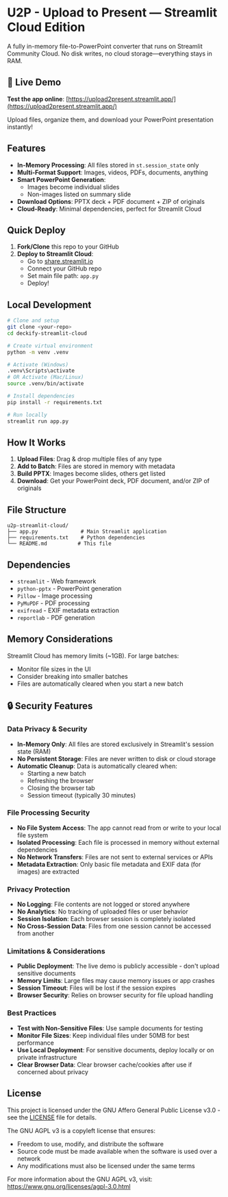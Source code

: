 # U2P - Upload to Present — Streamlit Cloud Edition

A fully in-memory file-to-PowerPoint converter that runs on Streamlit Community Cloud. No disk writes, no cloud storage—everything stays in RAM.

## 🚀 Live Demo

**Test the app online**: [https://upload2present.streamlit.app/](https://upload2present.streamlit.app/)

Upload files, organize them, and download your PowerPoint presentation instantly!

## Features

- **In-Memory Processing**: All files stored in `st.session_state` only
- **Multi-Format Support**: Images, videos, PDFs, documents, anything
- **Smart PowerPoint Generation**: 
  - Images become individual slides
  - Non-images listed on summary slide
- **Download Options**: PPTX deck + PDF document + ZIP of originals
- **Cloud-Ready**: Minimal dependencies, perfect for Streamlit Cloud

## Quick Deploy

1. **Fork/Clone** this repo to your GitHub
2. **Deploy to Streamlit Cloud**:
   - Go to [share.streamlit.io](https://share.streamlit.io)
   - Connect your GitHub repo
   - Set main file path: `app.py`
   - Deploy!

## Local Development

```bash
# Clone and setup
git clone <your-repo>
cd deckify-streamlit-cloud

# Create virtual environment
python -m venv .venv

# Activate (Windows)
.venv\Scripts\activate
# OR Activate (Mac/Linux)
source .venv/bin/activate

# Install dependencies
pip install -r requirements.txt

# Run locally
streamlit run app.py
```

## How It Works

1. **Upload Files**: Drag & drop multiple files of any type
2. **Add to Batch**: Files are stored in memory with metadata
3. **Build PPTX**: Images become slides, others get listed
4. **Download**: Get your PowerPoint deck, PDF document, and/or ZIP of originals

## File Structure

```
u2p-streamlit-cloud/
├── app.py              # Main Streamlit application
├── requirements.txt    # Python dependencies
└── README.md          # This file
```

## Dependencies

- `streamlit` - Web framework
- `python-pptx` - PowerPoint generation
- `Pillow` - Image processing
- `PyMuPDF` - PDF processing
- `exifread` - EXIF metadata extraction
- `reportlab` - PDF generation

## Memory Considerations

Streamlit Cloud has memory limits (~1GB). For large batches:
- Monitor file sizes in the UI
- Consider breaking into smaller batches
- Files are automatically cleared when you start a new batch

## 🔒 Security Features

### Data Privacy & Security
- **In-Memory Only**: All files are stored exclusively in Streamlit's session state (RAM)
- **No Persistent Storage**: Files are never written to disk or cloud storage
- **Automatic Cleanup**: Data is automatically cleared when:
  - Starting a new batch
  - Refreshing the browser
  - Closing the browser tab
  - Session timeout (typically 30 minutes)

### File Processing Security
- **No File System Access**: The app cannot read from or write to your local file system
- **Isolated Processing**: Each file is processed in memory without external dependencies
- **No Network Transfers**: Files are not sent to external services or APIs
- **Metadata Extraction**: Only basic file metadata and EXIF data (for images) are extracted

### Privacy Protection
- **No Logging**: File contents are not logged or stored anywhere
- **No Analytics**: No tracking of uploaded files or user behavior
- **Session Isolation**: Each browser session is completely isolated
- **No Cross-Session Data**: Files from one session cannot be accessed from another

### Limitations & Considerations
- **Public Deployment**: The live demo is publicly accessible - don't upload sensitive documents
- **Memory Limits**: Large files may cause memory issues or app crashes
- **Session Timeout**: Files will be lost if the session expires
- **Browser Security**: Relies on browser security for file upload handling

### Best Practices
- **Test with Non-Sensitive Files**: Use sample documents for testing
- **Monitor File Sizes**: Keep individual files under 50MB for best performance
- **Use Local Deployment**: For sensitive documents, deploy locally or on private infrastructure
- **Clear Browser Data**: Clear browser cache/cookies after use if concerned about privacy

## License

This project is licensed under the GNU Affero General Public License v3.0 - see the [LICENSE](LICENSE) file for details.

The GNU AGPL v3 is a copyleft license that ensures:
- Freedom to use, modify, and distribute the software
- Source code must be made available when the software is used over a network
- Any modifications must also be licensed under the same terms

For more information about the GNU AGPL v3, visit: https://www.gnu.org/licenses/agpl-3.0.html
